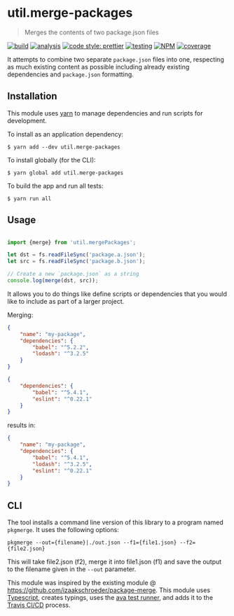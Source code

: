 # util.merge-packages

> Merges the contents of two package.json files

[![build](https://travis-ci.org/jmquigley/util.merge-packages.svg?branch=master)](https://travis-ci.org/jmquigley/util.merge-packages)
[![analysis](https://img.shields.io/badge/analysis-tslint-9cf.svg)](https://palantir.github.io/tslint/)
[![code style: prettier](https://img.shields.io/badge/code_style-prettier-ff69b4.svg?style=flat-square)](https://github.com/prettier/prettier)
[![testing](https://img.shields.io/badge/testing-jest-blue.svg)](https://facebook.github.io/jest/)
[![NPM](https://img.shields.io/npm/v/util.merge-packages.svg)](https://www.npmjs.com/package/util.merge-packages)
[![coverage](https://coveralls.io/repos/github/jmquigley/util.merge-packages/badge.svg?branch=master)](https://coveralls.io/github/jmquigley/util.merge-packages?branch=master)

It attempts to combine two separate `package.json` files into one, respecting as much existing content as possible including already existing dependencies and `package.json` formatting.

## Installation

This module uses [yarn](https://yarnpkg.com/en/) to manage dependencies and run scripts for development.

To install as an application dependency:
```
$ yarn add --dev util.merge-packages
```

To install globally (for the CLI):
```
$ yarn global add util.merge-packages
```

To build the app and run all tests:
```
$ yarn run all
```


## Usage

```javascript

import {merge} from 'util.mergePackages';

let dst = fs.readFileSync('package.a.json');
let src = fs.readFileSync('package.b.json');

// Create a new `package.json` as a string
console.log(merge(dst, src));
```

It allows you to do things like define scripts or dependencies that you would like to include as part of a larger project.

Merging:

```json
{
    "name": "my-package",
    "dependencies": {
        "babel": "^5.2.2",
        "lodash": "^3.2.5"
    }
}
```

```json
{
    "dependencies": {
        "babel": "^5.4.1",
        "eslint": "^0.22.1"
    }
}
```

results in:

```json
{
    "name": "my-package",
    "dependencies": {
        "babel": "^5.4.1",
        "lodash": "^3.2.5",
        "eslint": "^0.22.1"
    }
}
```


## CLI
The tool installs a command line version of this library to a program named ``pkgmerge``.  It uses the following options:

```
pkgmerge --out={filename}|./out.json --f1={file1.json} --f2={file2.json}
```

This will take file2.json (f2), merge it into file1.json (f1) and save the output to the filename given in the ``--out`` parameter.


This module was inspired by the existing module @ https://github.com/izaakschroeder/package-merge.  This module uses [Typescript](https://www.typescriptlang.org/), creates typings, uses the [ava test runner](https://github.com/avajs/ava), and adds it to the [Travis CI/CD](https://travis-ci.org/) process.
